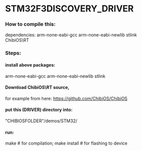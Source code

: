 # STM32F3DISCOVERY_DRIVER
### How to compile this:
dependencies:
arm-none-eabi-gcc
arm-none-eabi-newlib
stlink
ChibiOS\RT

### Steps:

#### install above packages:
arm-none-eabi-gcc
arm-none-eabi-newlib
stlink
#### Download ChibiOS\RT source, 
for example from here: https://github.com/ChibiOS/ChibiOS
#### put this (DRIVER) directory into:
"CHIBIOSFOLDER"/demos/STM32/

#### run:
make # for compilation;
make install # for flashing to device


